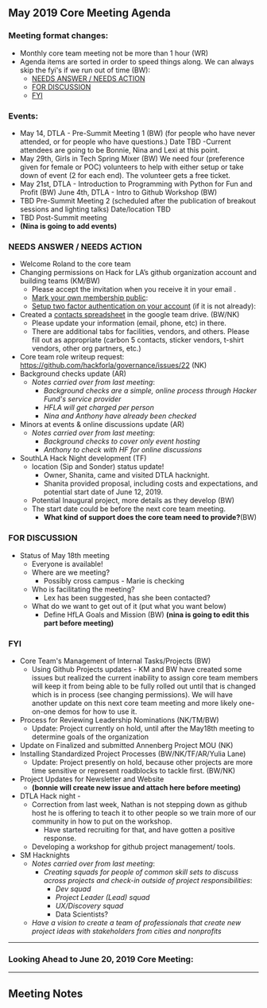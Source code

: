 ## May 2019 Core Meeting Agenda

### Meeting format changes:

* Monthly core team meeting not be more than 1 hour (WR)
* Agenda items are sorted in order to speed things along.  We can always skip the fyi's if we run out of time (BW):
  * [NEEDS ANSWER /  NEEDS ACTION](https://github.com/hackforla/governance/new/master/monthly-meeting-notes#needs-answer---needs-action)
  * [FOR DISCUSSION](https://github.com/hackforla/governance/new/master/monthly-meeting-notes#for-discussion)
  * [FYI](https://github.com/hackforla/governance/new/master/monthly-meeting-notes#fyi)

### Events:
* May 14, DTLA - Pre-Summit Meeting 1 (BW)
(for people who have never attended, or for people who have questions.)  Date TBD -Current attendees are going to be Bonnie, Nina and Lexi at this point. 
* May 29th, Girls in Tech Spring Mixer (BW)
We need four (preference given for female or POC) volunteers to help with either setup or take down of event (2 for each end).  The volunteer gets a free ticket. 
* May 21st, DTLA - Introduction to Programming with Python for Fun and Profit (BW)
June 4th, DTLA - Intro to Github Workshop (BW)
* TBD Pre-Summit Meeting 2 (scheduled after the publication of breakout sessions and lighting talks) Date/location TBD
* TBD Post-Summit meeting
* **(Nina is going to add events)**


### NEEDS ANSWER /  NEEDS ACTION
* Welcome Roland to the core team
* Changing permissions on Hack for LA’s github organization account and building teams (KM/BW)
  * Please accept the invitation when you receive it in your email .
  * [Mark your own membership public](https://help.github.com/en/articles/publicizing-or-hiding-organization-membership#changing-the-visibility-of-your-organization-membership): 
  * [Setup two factor authentication on your account](https://github.com/hackforla/governance/issues/20) (if it is not already):  
* Created a [contacts spreadsheet](https://docs.google.com/spreadsheets/d/1hb25B49UVwi87mXBA420q1vDS5pJJvR8AGfI9G9PNc0/) in the google team drive. (BW/NK)
  * Please update your information (email, phone, etc) in there.
  * There are additional tabs for facilities, vendors, and others.  Please fill out as appropriate (carbon 5 contacts, sticker vendors, t-shirt vendors, other org partners, etc.) 
* Core team role writeup request:  https://github.com/hackforla/governance/issues/22 (NK)
* Background checks update (AR)
  * *Notes carried over from last meeting*:
    * *Background checks are a simple, online process through Hacker Fund's service provider*
    * *HFLA will get charged per person*
    * *Nina and Anthony have already been checked*
* Minors at events & online discussions update (AR)
  * *Notes carried over from last meeting*: 
    * *Background checks to cover only event hosting*
    * *Anthony to check with HF for online discussions*
* SouthLA Hack Night development (TF)
  * location (Sip and Sonder) status update! 
    * Owner, Shanita, came and visited DTLA hacknight.
    * Shanita provided proposal, including costs and expectations, and potential start date of June 12, 2019.
  * Potential Inaugural project, more details as they develop (BW)
  * The start date could be before the next core team meeting.  
    * **What kind of support does the core team need to provide?**(BW)



### FOR DISCUSSION
* Status of May 18th meeting
  * Everyone is available!
  * Where are we meeting? 
    * Possibly cross campus - Marie is checking
  * Who is facilitating the meeting? 
    * Lex has been suggested, has she been contacted?
  * What do we want to get out of it (put what you want below)
    * Define HfLA Goals and Mission (BW)
    **(nina is going to edit this part before meeting)**


### FYI
* Core Team's Management of Internal Tasks/Projects (BW)
  * Using Github Projects updates - KM and BW have created some issues but realized the current inability to assign core team members will keep it from being able to be fully rolled out until that is changed which is in process (see changing permissions).  We will have another update on this next core team meeting and more likely one-on-one demos for how to use it.
* Process for Reviewing Leadership Nominations (NK/TM/BW)
  * Update: Project currently on hold, until after the May18th meeting to determine goals of the organization 
* Update on Finalized and submitted Annenberg Project MOU (NK)
* Installing Standardized Project Processes (BW/NK/TF/AR/Yulia Lane)
  * Update: Project presently on hold, because other projects are more time sensitive or represent roadblocks to tackle first. (BW/NK)
* Project Updates for Newsletter and Website
  * **(bonnie will create new issue and attach here before meeting)**
* DTLA Hack night - 
  * Correction from last week, Nathan is not stepping down as github host he is offering to teach it to other people so we train more of our community in how to put on the workshop. 
    * Have started recruiting for that, and have gotten a positive response.
  * Developing a workshop for github project management/ tools.
* SM Hacknights
  * *Notes carried over from last meeting*:
    * *Creating squads for people of common skill sets to discuss across projects and check-in outside of project responsibilities*:
      * *Dev squad*
      * *Project Leader (Lead) squad*
      * *UX/Discovery squad*
      * Data Scientists?
  * *Have a vision to create a team of professionals that create new project ideas with stakeholders from cities and nonprofits*


---
### Looking Ahead to June 20, 2019 Core Meeting:

  
---
## Meeting Notes

